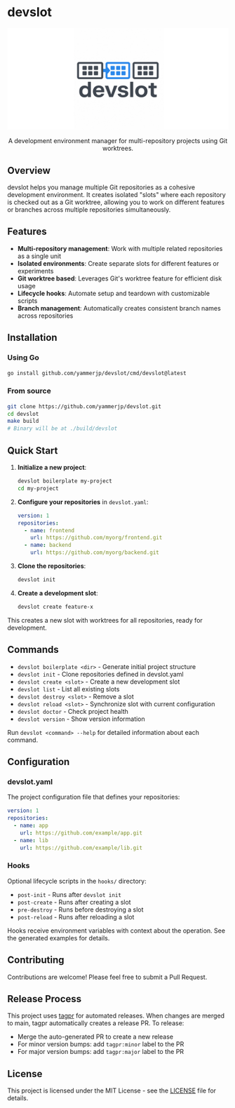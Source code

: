# devslot

<p align="center">
  <img src="assets/logo.jpg" alt="devslot logo" width="600">
</p>

<p align="center">
  A development environment manager for multi-repository projects using Git worktrees.
</p>

## Overview

devslot helps you manage multiple Git repositories as a cohesive development environment. It creates isolated "slots" where each repository is checked out as a Git worktree, allowing you to work on different features or branches across multiple repositories simultaneously.

## Features

- **Multi-repository management**: Work with multiple related repositories as a single unit
- **Isolated environments**: Create separate slots for different features or experiments
- **Git worktree based**: Leverages Git's worktree feature for efficient disk usage
- **Lifecycle hooks**: Automate setup and teardown with customizable scripts
- **Branch management**: Automatically creates consistent branch names across repositories

## Installation

### Using Go

```bash
go install github.com/yammerjp/devslot/cmd/devslot@latest
```

### From source

```bash
git clone https://github.com/yammerjp/devslot.git
cd devslot
make build
# Binary will be at ./build/devslot
```

## Quick Start

1. **Initialize a new project**:
   ```bash
   devslot boilerplate my-project
   cd my-project
   ```

2. **Configure your repositories** in `devslot.yaml`:
   ```yaml
   version: 1
   repositories:
     - name: frontend
       url: https://github.com/myorg/frontend.git
     - name: backend
       url: https://github.com/myorg/backend.git
   ```

3. **Clone the repositories**:
   ```bash
   devslot init
   ```

4. **Create a development slot**:
   ```bash
   devslot create feature-x
   ```

This creates a new slot with worktrees for all repositories, ready for development.

## Commands

- `devslot boilerplate <dir>` - Generate initial project structure
- `devslot init` - Clone repositories defined in devslot.yaml
- `devslot create <slot>` - Create a new development slot
- `devslot list` - List all existing slots
- `devslot destroy <slot>` - Remove a slot
- `devslot reload <slot>` - Synchronize slot with current configuration
- `devslot doctor` - Check project health
- `devslot version` - Show version information

Run `devslot <command> --help` for detailed information about each command.

## Configuration

### devslot.yaml

The project configuration file that defines your repositories:

```yaml
version: 1
repositories:
  - name: app
    url: https://github.com/example/app.git
  - name: lib
    url: https://github.com/example/lib.git
```

### Hooks

Optional lifecycle scripts in the `hooks/` directory:

- `post-init` - Runs after `devslot init`
- `post-create` - Runs after creating a slot
- `pre-destroy` - Runs before destroying a slot
- `post-reload` - Runs after reloading a slot

Hooks receive environment variables with context about the operation. See the generated examples for details.

## Contributing

Contributions are welcome! Please feel free to submit a Pull Request.

## Release Process

This project uses [tagpr](https://github.com/Songmu/tagpr) for automated releases. When changes are merged to main, tagpr automatically creates a release PR. To release:

- Merge the auto-generated PR to create a new release
- For minor version bumps: add `tagpr:minor` label to the PR
- For major version bumps: add `tagpr:major` label to the PR

## License

This project is licensed under the MIT License - see the [LICENSE](LICENSE) file for details.